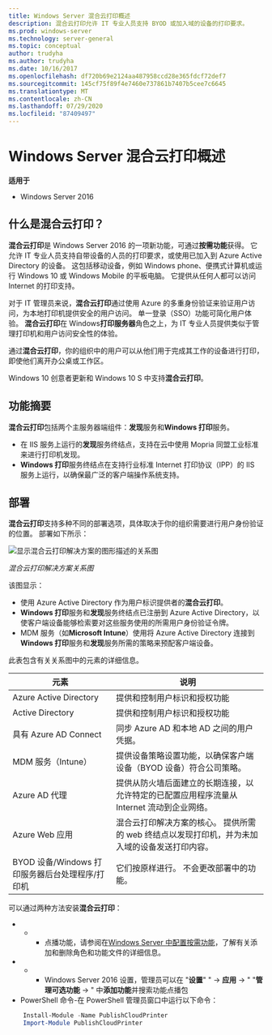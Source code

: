 ```yaml
---
title: Windows Server 混合云打印概述
description: 混合云打印允许 IT 专业人员支持 BYOD 或加入域的设备的打印要求。
ms.prod: windows-server
ms.technology: server-general
ms.topic: conceptual
author: trudyha
ms.author: trudyha
ms.date: 10/16/2017
ms.openlocfilehash: df720b69e2124aa487958ccd28e365fdcf72def7
ms.sourcegitcommit: 145cf75f89f4e7460e737861b7407b5cee7c6645
ms.translationtype: MT
ms.contentlocale: zh-CN
ms.lasthandoff: 07/29/2020
ms.locfileid: "87409497"
---
```

# <a name="windows-server-hybrid-cloud-print-overview"></a>Windows Server 混合云打印概述

**适用于**
-   Windows Server 2016

## <a name="what-is-hybrid-cloud-print"></a>什么是混合云打印？
**混合云打印**是 Windows Server 2016 的一项新功能，可通过**按需功能**获得。 它允许 IT 专业人员支持自带设备的人员的打印要求，或使用已加入到 Azure Active Directory 的设备。 这包括移动设备，例如 Windows phone、便携式计算机或运行 Windows 10 或 Windows Mobile 的平板电脑。 它提供从任何人都可以访问 Internet 的打印支持。

对于 IT 管理员来说，**混合云打印**通过使用 Azure 的多重身份验证来验证用户访问，为本地打印机提供安全的用户访问。 单一登录（SSO）功能可简化用户体验。 **混合云打印**在 Windows**打印服务器**角色之上，为 IT 专业人员提供类似于管理打印机和用户访问安全性的体验。

通过**混合云打印**，你的组织中的用户可以从他们用于完成其工作的设备进行打印，即使他们离开办公桌或工作区。

Windows 10 创意者更新和 Windows 10 S 中支持**混合云打印**。

## <a name="feature-summary"></a>功能摘要
**混合云打印**包括两个主服务器端组件：**发现**服务和**Windows 打印**服务。
- 在 IIS 服务上运行的**发现**服务终结点，支持在云中使用 Mopria 同盟工业标准来进行打印机发现。
- **Windows 打印**服务终结点在支持行业标准 Internet 打印协议（IPP）的 IIS 服务上运行，以确保最广泛的客户端操作系统支持。

## <a name="deployment"></a>部署
**混合云打印**支持多种不同的部署选项，具体取决于你的组织需要进行用户身份验证的位置。 部署如下所示：

![显示混合云打印解决方案的图形描述的关系图](../media/hybrid-cloud-print/wshcp-deployment-options.png)

*混合云打印解决方案关系图*

该图显示：
- 使用 Azure Active Directory 作为用户标识提供者的**混合云打印**。
- **Windows 打印**服务和**发现**服务终结点已注册到 Azure Active Directory，以使客户端设备能够检索要对这些服务使用的所需用户身份验证令牌。
- MDM 服务（如**Microsoft Intune**）使用将 Azure Active Directory 连接到**Windows 打印**服务和**发现**服务所需的策略来预配客户端设备。

此表包含有关关系图中的元素的详细信息。

| 元素 | 说明 |
| ------- | ----------- |
| Azure Active Directory  | 提供和控制用户标识和授权功能 |
| Active Directory        | 提供和控制用户标识和授权功能 |
| 具有 Azure AD Connect  | 同步 Azure AD 和本地 AD 之间的用户凭据。 |
| MDM 服务（Intune） | 提供设备策略设置功能，以确保客户端设备（BYOD 设备）符合公司策略。 |
| Azure AD 代理 | 提供从防火墙后面建立的长期连接，以允许特定的已配置应用程序流量从 Internet 流动到企业网络。 |
| Azure Web 应用 | 混合云打印解决方案的核心。 提供所需的 web 终结点以发现打印机，并为未加入域的设备发送打印内容。 |
| BYOD 设备/Windows 打印服务器后台处理程序/打印机 | 它们按原样进行。 不会更改部署中的功能。 |

可以通过两种方法安装**混合云打印**：
- * * 点播功能，请参阅在[Windows Server 中配置按需功能](https://docs.microsoft.com/windows-server/administration/server-manager/configure-features-on-demand-in-windows-server)，了解有关添加和删除角色和功能文件的详细信息。
- * * Windows Server 2016 设置，管理员可以在 "**设置**" "  ->  **应用**  ->  " "**管理可选功能**  ->  " 中**添加功能**并搜索功能点播包
- PowerShell 命令-在 PowerShell 管理员窗口中运行以下命令：

```PowerShell
    Install-Module -Name PublishCloudPrinter
    Import-Module PublishCloudPrinter
```
